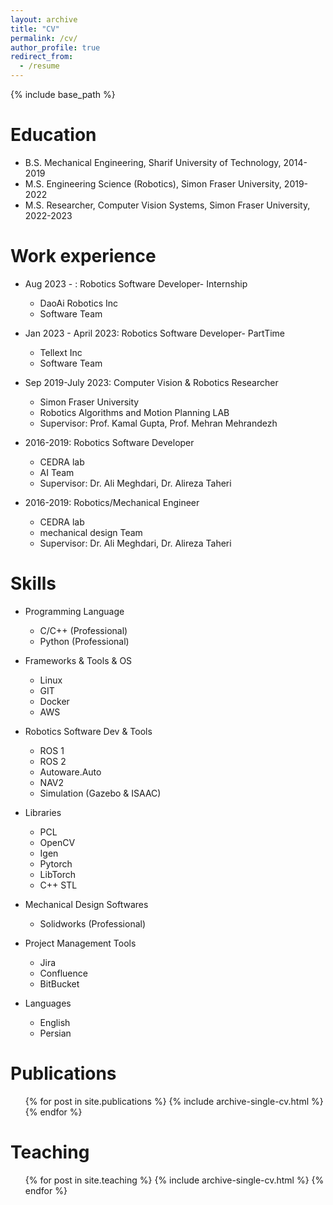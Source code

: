 ```yaml
---
layout: archive
title: "CV"
permalink: /cv/
author_profile: true
redirect_from:
  - /resume
---
```


{% include base_path %}

Education
======
* B.S. Mechanical Engineering, Sharif University of Technology, 2014-2019
* M.S. Engineering Science (Robotics), Simon Fraser University, 2019-2022
* M.S. Researcher, Computer Vision Systems, Simon Fraser University, 2022-2023 

Work experience
======
* Aug 2023 - : Robotics Software Developer- Internship
  * DaoAi Robotics Inc
  * Software Team
  
* Jan 2023 - April 2023: Robotics Software Developer- PartTime
  * Tellext Inc
  * Software Team
  
* Sep 2019-July 2023: Computer Vision & Robotics Researcher
  * Simon Fraser University
  * Robotics Algorithms and Motion Planning LAB
  * Supervisor: Prof. Kamal Gupta, Prof. Mehran Mehrandezh
  
* 2016-2019: Robotics Software Developer 
  * CEDRA lab
  * AI Team
  * Supervisor: Dr. Ali Meghdari, Dr. Alireza Taheri

* 2016-2019: Robotics/Mechanical Engineer
  * CEDRA lab
  * mechanical design Team
  * Supervisor: Dr. Ali Meghdari, Dr. Alireza Taheri


Skills
======
* Programming Language
  * C/C++ (Professional)
  * Python (Professional)
 
* Frameworks & Tools & OS
  * Linux
  * GIT
  * Docker
  * AWS
* Robotics Software Dev & Tools
  * ROS 1
  * ROS 2
  * Autoware.Auto
  * NAV2
  * Simulation (Gazebo & ISAAC)
* Libraries
  * PCL
  * OpenCV
  * Igen
  * Pytorch
  * LibTorch
  * C++ STL
* Mechanical Design Softwares
  * Solidworks (Professional)
* Project Management Tools
  * Jira
  * Confluence
  * BitBucket
* Languages
  * English
  * Persian

Publications
======
  <ul>{% for post in site.publications %}
    {% include archive-single-cv.html %}
  {% endfor %}</ul>
  
  
Teaching
======
  <ul>{% for post in site.teaching %}
    {% include archive-single-cv.html %}
  {% endfor %}</ul>


